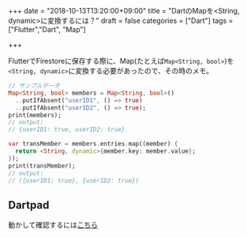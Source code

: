 +++
date = "2018-10-13T13:20:00+09:00"
title = "DartのMapを<String, dynamic>に変換するには？"
draft = false
categories = ["Dart"]
tags = ["Flutter","Dart", "Map"]

+++

FlutterでFirestoreに保存する際に、Map(たとえば`Map<String, bool>`)を`<String, dynamic>`に変換する必要があったので、その時のメモ。

```dart
// サンプルデータ
Map<String, bool> members = Map<String, bool>()
  ..putIfAbsent("userID1", () => true)
  ..putIfAbsent("userID2", () => true);
print(members);
// output:
// {userID1: true, userID2: true} 

var transMember = members.entries.map((member) {
  return <String, dynamic>{member.key: member.value};
});
print(transMember);
// output:
// ({userID1: true}, {userID2: true})
```
## Dartpad
動かして確認するには<a href="https://dartpad.dartlang.org/6d48e7bc264ae588d1b083cf6ca3c61a" target="_blank">こちら</a>


